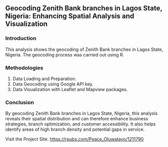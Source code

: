 ## Geocoding Zenith Bank branches in Lagos State, Nigeria: Enhancing Spatial Analysis and Visualization
### Introduction
This analysis shows the geocoding of Zenith Bank branches in Lagos State, Nigeria. The geocoding process was carried out using R.

### Methodologies
1. Data Loading and Preparation.
2. Data Geocoding using Google API key.
3. Data Visualization with Leaflet and Mapview packages.

### Conclusion
By geocoding Zenith Bank branches in Lagos State, Nigeria, this analysis reveals their spatial distribution and can therefore enhance business strategies, branch optimization, and customer accessibility. It also helps identify areas of high branch density and potential gaps in service.

Visit the Project Site: https://rpubs.com/Peace_Oluwatayo/1211790
